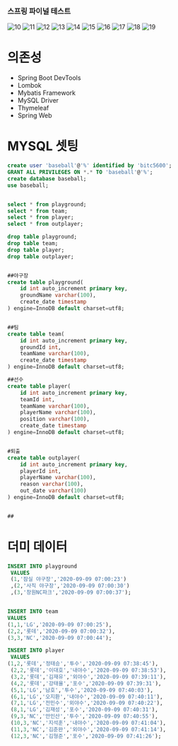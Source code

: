 ### 스프링 파이널 테스트

![10](https://postfiles.pstatic.net/MjAyMDA5MTBfMTM2/MDAxNTk5NzIyMjE0NDIy.RWIeeFCYZgzwiZLVHUBB8JTm95Oza682YE2fDnjWAFMg.ujnj0uDevvDDn5KP29uA_X6hKRsceT7Ri9N2c7UBYOkg.PNG.hjkl7913/Screenshot_1473.png?type=w773)
![11](https://postfiles.pstatic.net/MjAyMDA5MTBfMTg0/MDAxNTk5NzIyMjE0NDE5.jNmnfw56lYJZGnN9Q222yNdFMgbAodpqG7yjRahBvBEg.2WXGi22A3GEZJ2HgxJnU02DmQZN2DWzDNtRL3EAjuW8g.PNG.hjkl7913/Screenshot_1474.png?type=w773)
![12](https://postfiles.pstatic.net/MjAyMDA5MTBfOTMg/MDAxNTk5NzIyMjE0NDI1.iaMCuM0KZNLX8CZujcbun9MynkNeK827ouAe40T6ujAg.yyWMGVsEuJ3Y5q08en0_ExKyyMR9zRECbuCRTUIVUgYg.PNG.hjkl7913/Screenshot_1475.png?type=w773)
![13](https://postfiles.pstatic.net/MjAyMDA5MTBfMTgy/MDAxNTk5NzIyMjE0NDMw.BYThG9-EYH_-pJVZ4Kaz428MPc1F-Ce0eKvulf0E7kog.sQBL8mXwWAqFmziPJW4fuVy6VkON8HDrFcqlIaJhSsUg.PNG.hjkl7913/Screenshot_1476.png?type=w773)
![14](https://postfiles.pstatic.net/MjAyMDA5MTBfMTQ0/MDAxNTk5NzIyMjE0NDI1.axn2wiFVwDwA4IsQPwoHHlcPnHTzLLZ345A6EoDZU1Mg.qlt8bx6tRr62pEIV4E_nRk9UdvsM4sR_a2xuYVUQk8Eg.PNG.hjkl7913/Screenshot_1478.png?type=w773)
![15](https://postfiles.pstatic.net/MjAyMDA5MTBfMTg1/MDAxNTk5NzIyMjE0NDI4.z6fdx_ep2nopGvufb-T4vofkA36Lfj3K_xHoWOzbFgcg.T1QYryB9ihnRV8qTmvFfI4I5ZOQHiMS-kCZ9s2gnyHgg.PNG.hjkl7913/Screenshot_1479.png?type=w773)
![16](https://postfiles.pstatic.net/MjAyMDA5MTBfMTMy/MDAxNTk5NzIyMjE0NzEz.yQuZHP4bHaVjmQa_w8zObVwSASujaKuqvOXxFiIw3ukg.oWOAlb_EBFd4JTVgvQItt1drvdoxbvkjgATdrbE8-MAg.PNG.hjkl7913/Screenshot_1480.png?type=w773)
![17](https://postfiles.pstatic.net/MjAyMDA5MTBfMTIz/MDAxNTk5NzIyMjE0NzM2.1E4NKXiOjPa0K5W34Is3SocliIdVGrdUOAfduAn7upog.4mt0WgxwUmf3hTr9vBybbixJIVTC_xUUOUHdxTm6kVgg.PNG.hjkl7913/Screenshot_1481.png?type=w773)
![18](https://postfiles.pstatic.net/MjAyMDA5MTBfMTY3/MDAxNTk5NzIyMjE0NzE1.5dBdj_AyD5mRL8Y_A22vm6r5AuxbgQ0AGcPehrB3e24g.SS9tj1JnKI7i4AMuDfSoD-UA_YtS_2aPzPrqH_7_pCsg.PNG.hjkl7913/Screenshot_1482.png?type=w773)
![19](https://postfiles.pstatic.net/MjAyMDA5MTBfMTA4/MDAxNTk5NzIyMjE0NzI1.Jl_unLhXaQNgfPZXk-GFB145p9Pgi3Ppf_SBo6cavS4g.um3WnAROjR-cHeDuBTrrsTWiT2P7t9AeGIlH-Abw9cEg.PNG.hjkl7913/Screenshot_1483.png?type=w773)

# 의존성

- Spring Boot DevTools
- Lombok
- Mybatis Framework
- MySQL Driver
- Thymeleaf
- Spring Web

# MYSQL 셋팅

```sql
create user 'baseball'@'%' identified by 'bitc5600';
GRANT ALL PRIVILEGES ON *.* TO 'baseball'@'%';
create database baseball;
use baseball;


select * from playground;
select * from team;
select * from player;
select * from outplayer;

drop table playground;
drop table team;
drop table player;
drop table outplayer;


##야구장
create table playground(
	id int auto_increment primary key,
    groundName varchar(100),
    create_date timestamp
) engine=InnoDB default charset=utf8;


##팀
create table team(
	id int auto_increment primary key,
    groundId int,
    teamName varchar(100),
    create_date timestamp
) engine=InnoDB default charset=utf8;

##선수
create table player(
	id int auto_increment primary key,
    teamId int,
	teamName varchar(100),
	playerName varchar(100),
    position varchar(100),
    create_date timestamp
) engine=InnoDB default charset=utf8;


#퇴출
create table outplayer(
	id int auto_increment primary key,
    playerId int,
    playerName varchar(100),
    reason varchar(100),
    out_date varchar(100)
) engine=InnoDB default charset=utf8;


##

```

# 더미 데이터

```sql
INSERT INTO playground
 VALUES
 (1,'잠실 야구장','2020-09-09 07:00:23')
 ,(2,'사직 야구장','2020-09-09 07:00:30')
 ,(3,'창원NC파크','2020-09-09 07:00:37');


INSERT INTO team
VALUES
(1,1,'LG','2020-09-09 07:00:25'),
(2,2,'롯데','2020-09-09 07:00:32'),
(3,3,'NC','2020-09-09 07:00:44');

INSERT INTO player
 VALUES
(1,2,'롯데','정태승','투수','2020-09-09 07:38:45'),
 (2,2,'롯데','이대호','내야수','2020-09-09 07:38:53'),
 (3,2,'롯데','김재유','외야수','2020-09-09 07:39:11'),
 (4,2,'롯데','강태율','포수','2020-09-09 07:39:31'),
 (5,1,'LG','남호','투수','2020-09-09 07:40:03'),
 (6,1,'LG','오지환','내야수','2020-09-09 07:40:11'),
 (7,1,'LG','전민수','외야수','2020-09-09 07:40:22'),
 (8,1,'LG','김재성','포수','2020-09-09 07:40:31'),
 (9,3,'NC','안인산','투수','2020-09-09 07:40:55'),
 (10,3,'NC','지석훈','내야수','2020-09-09 07:41:04'),
 (11,3,'NC','김준완','외야수','2020-09-09 07:41:14'),
 (12,3,'NC','김형준','포수','2020-09-09 07:41:26');

```
